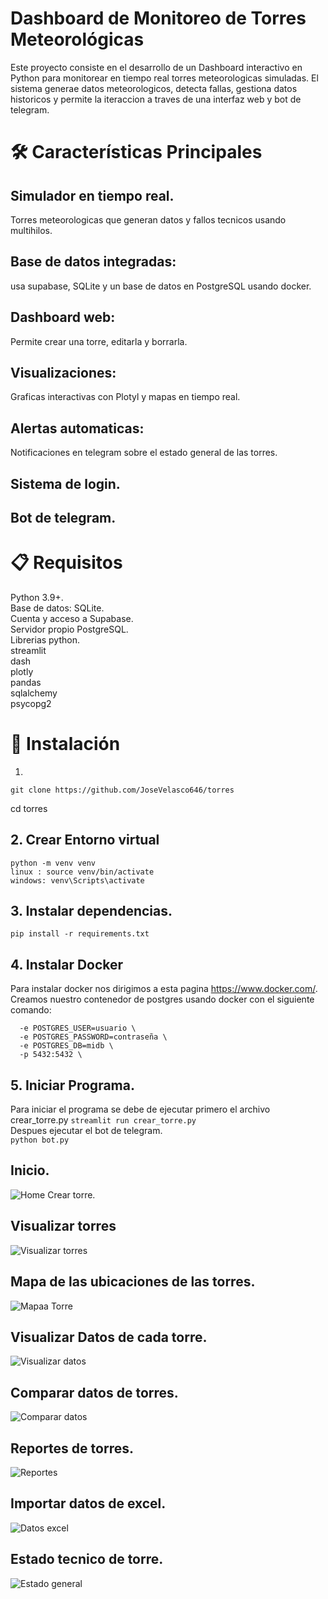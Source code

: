# Dashboard de Monitoreo de Torres Meteorológicas

Este proyecto consiste en el desarrollo de un Dashboard interactivo en Python para monitorear en tiempo real torres meteorologicas simuladas. El sistema generae datos meteorologicos, detecta fallas, gestiona datos historicos y permite la iteraccion a traves de una interfaz web y bot de telegram.

# 🛠️ Características Principales

## Simulador en tiempo real.

Torres meteorologicas que generan datos y fallos tecnicos usando multihilos.

## Base de datos integradas:

usa supabase, SQLite y un base de datos en PostgreSQL usando docker.

## Dashboard web:

Permite crear una torre, editarla y borrarla.

## Visualizaciones:

Graficas interactivas con Plotyl y mapas en tiempo real.

## Alertas automaticas:

Notificaciones en telegram sobre el estado general de las torres.

## Sistema de login.

## Bot de telegram.

# 📋 Requisitos

Python 3.9+.  
Base de datos:
SQLite.  
Cuenta y acceso a Supabase.  
Servidor propio PostgreSQL.  
Librerias python.  
streamlit  
dash  
plotly  
pandas  
sqlalchemy  
psycopg2

# 🚀 Instalación

1.

```
git clone https://github.com/JoseVelasco646/torres
```

cd torres

## 2. Crear Entorno virtual

```
python -m venv venv
linux : source venv/bin/activate
windows: venv\Scripts\activate
```

## 3. Instalar dependencias.

```
pip install -r requirements.txt
```

## 4. Instalar Docker

Para instalar docker nos dirigimos a esta pagina https://www.docker.com/.  
Creamos nuestro contenedor de postgres usando docker con el siguiente comando:

```docker run --name postgres-container \
  -e POSTGRES_USER=usuario \
  -e POSTGRES_PASSWORD=contraseña \
  -e POSTGRES_DB=midb \
  -p 5432:5432 \
```

## 5. Iniciar Programa.

Para iniciar el programa se debe de ejecutar primero el archivo crear_torre.py
`streamlit run crear_torre.py    `  
Despues ejecutar el bot de telegram.  
`python bot.py`

## Inicio.

![Home](./images/Home.png)
Crear torre.

## Visualizar torres

![Visualizar torres](./images/Torres.png)

## Mapa de las ubicaciones de las torres.

![Mapaa Torre](./images/Mapa.png)

## Visualizar Datos de cada torre.

![Visualizar datos](./images/Visualizar.png)

## Comparar datos de torres.

![Comparar datos](./images/Comparar.png)

## Reportes de torres.

![Reportes](./images/Descargar.png)

## Importar datos de excel.

![Datos excel](./images/excel.png)

## Estado tecnico de torre.

![Estado general ](./images/Estado.png)
